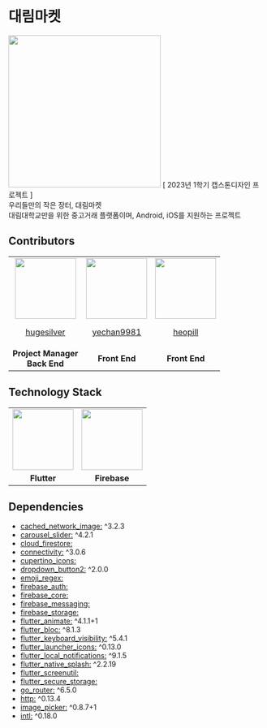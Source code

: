 # 대림마켓

<img src="https://github.com/team-ilpalsam/Flutter_DaelimMarket/blob/main/readme/daelimmarket_textless.png" width="300px" height="300px" />
[ 2023년 1학기 캡스톤디자인 프로젝트 ]
<br />
우리들만의 작은 장터, 대림마켓
<br />
대림대학교만을 위한 중고거래 플랫폼이며, Android, iOS를 지원하는 프로젝트

## Contributors
<table>
  <tr>
    <td align="center">
      <a href="https://github.com/hugesilver">
        <img src="https://avatars.githubusercontent.com/u/44265544?v=4" width="120px" height="auto" >
        <br>
        <p>hugesilver</p>
      </a>
    </td>
    <td align="center">
      <a href="https://github.com/yechan9981">
        <img src="https://avatars.githubusercontent.com/u/127668815?v=4" width="120px" height="auto" >
        <br>
        <p>yechan9981</p>
      </a>
    </td>
    <td align="center">
      <a href="https://github.com/heopill">
        <img src="https://avatars.githubusercontent.com/u/24754232?v=4" width="120px" height="auto" >
        <br>
        <p>heopill</p>
      </a>
    </td>
  </tr>
  <tr>
    <td align="center"><b>Project Manager</b><br /><b>Back End</b></td>
    <td align="center"><b>Front End</b></td>
    <td align="center"><b>Front End</b></td>
  </tr>
</table>

## Technology Stack
<table>
  <tr>
    <td align="center">
      <img src="https://github.com/team-ilpalsam/Flutter_DaelimMarket/blob/main/readme/flutter_logo.png" width="120px" height="auto">
    </td>
    <td align="center">
      <img src="https://github.com/team-ilpalsam/Flutter_DaelimMarket/blob/main/readme/firebase_logo.png" width="120px" height="auto">
    </td>
  </tr>
  <tr>
    <td align="center"><b>Flutter</b></td>
    <td align="center"><b>Firebase</b></td>
  </tr>
</table>

## Dependencies
* <a href="https://pub.dev/packages/cached_network_image">cached_network_image:</a> ^3.2.3
* <a href="https://pub.dev/packages/carousel_slider">carousel_slider:</a> ^4.2.1
* <a href="https://pub.dev/packages/cloud_firestore">cloud_firestore: </a>
* <a href="https://pub.dev/packages/connectivity">connectivity:</a> ^3.0.6
* <a href="https://pub.dev/packages/cupertino_icons">cupertino_icons: </a>
* <a href="https://pub.dev/packages/dropdown_button2">dropdown_button2:</a> ^2.0.0
* <a href="https://pub.dev/packages/emoji_regex">emoji_regex: </a>
* <a href="https://pub.dev/packages/firebase_auth">firebase_auth:</a>
* <a href="https://pub.dev/packages/firebase_core">firebase_core: </a>
* <a href="https://pub.dev/packages/firebase_messaging">firebase_messaging:</a>
* <a href="https://pub.dev/packages/firebase_storage">firebase_storage: </a>
* <a href="https://pub.dev/packages/flutter_animate">flutter_animate:</a> ^4.1.1+1
* <a href="https://pub.dev/packages/flutter_bloc">flutter_bloc:</a> ^8.1.3
* <a href="https://pub.dev/packages/flutter_keyboard_visibility">flutter_keyboard_visibility:</a> ^5.4.1
* <a href="https://pub.dev/packages/flutter_launcher_icons">flutter_launcher_icons:</a> ^0.13.0
* <a href="https://pub.dev/packages/flutter_local_notifications">flutter_local_notifications:</a> ^9.1.5
* <a href="https://pub.dev/packages/flutter_native_splash">flutter_native_splash:</a> ^2.2.19
* <a href="https://pub.dev/packages/flutter_screenutil">flutter_screenutil: </a>
* <a href="https://pub.dev/packages/flutter_secure_storage">flutter_secure_storage: </a>
* <a href="https://pub.dev/packages/go_router">go_router:</a> ^6.5.0
* <a href="https://pub.dev/packages/http">http:</a> ^0.13.4
* <a href="https://pub.dev/packages/image_picker">image_picker:</a> ^0.8.7+1
* <a href="https://pub.dev/packages/intl">intl:</a> ^0.18.0